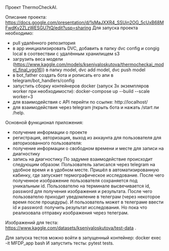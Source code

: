 Проект ThermoCheckAI.

Описание проекта: https://docs.google.com/presentation/d/1sMaJXXR4_SSUin2OG_5cUxB68MFwdKy2ZLzWESGU7tQ/edit?usp=sharing
Для запуска проекта необходимо: 
- pull удалённого репозитория
- в app инициализировать DVC, добавить в папку dvc config и congig local в соотвествии с 
удалённым хранилищем s3
- загрузить веса модели (https://www.kaggle.com/models/kseniyaloskutova/thermocheckai_model_final_vgg16)) в папку model, dvc add model, dvc push model
- в bot_father создать бота и рописать его апи в telegram/bot_handlers/config
- запустить сборку контейнеров docker (запуск 3х экземпляров worker при необходимости): docker-compose up --build --scale 
  worker=3
- для взаимодействия с API перейти по ссылке: http://localhost/
- для взаимодействия через telegram jткрыть бота и нажать /start ли /help.

Основной функционал приложения:
- получение информации о проекте
- регистрация, авторизация, выход из аккаунта для пользователя 
для авторизованного пользователя:
- получение информации о свободном времени и месте для записи на диагностику
- запись на диагностику
По задумке взаимодействие происходит следующим образом:
Пользователь записался через telegram на удобное время и в удобном месте.
Пришёл в автоматизированную кабинку, где запускает термографическое исследование.
После чего полученное изображение пользователя сохраняется под уникальным id.
Пользователю на терминале высвечивается id, password для получения изображения и результата.
После чего пользователю приходит уведомление в телеграм (через некоторое время после процедуры).
И пользователь может в телеграме ввести id и password: получить результат исследования.
Но пока что реализовала отправку изображения через телеграм.

Изображений для теста: https://www.kaggle.com/datasets/kseniyaloskutova/test-data .

Для запуска тестов можно войти в запущенный контейнер: docker exec -it MFDP_app bash
И запустить тесты: pytest tests.
